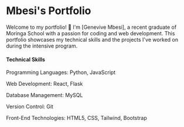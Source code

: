 # Mbesi's Portfolio
Welcome to my portfolio! 👋 I'm [Genevive Mbesi], a recent graduate of Moringa School with a passion for coding and web development. This portfolio showcases my technical skills and the projects I've worked on during the intensive program.

#### Technical Skills
Programming Languages: Python, JavaScript

Web Development: React, Flask

Database Management: MySQL

Version Control: Git

Front-End Technologies: HTML5, CSS, Tailwind, Bootstrap

